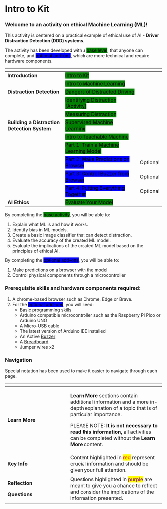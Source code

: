 # Intro to Kit

### Welcome to an activity on ethical Machine Learning (ML)!&#x20;

This activity is centered on a practical example of ethical use of AI - **Driver Distraction Detection (DDD) systems**.

The activity has been developed with a <mark style="background-color:green;">base level</mark>, that anyone can complete, and <mark style="background-color:blue;">optional add-ons</mark>, which are more technical and require hardware components.

<table data-header-hidden><thead><tr><th width="233.33333333333331"></th><th width="348"></th><th></th></tr></thead><tbody><tr><td><strong>Introduction</strong> </td><td><mark style="background-color:green;">Intro to Kit</mark></td><td></td></tr><tr><td></td><td><mark style="background-color:green;">Intro to Machine Learning</mark></td><td></td></tr><tr><td><strong>Distraction Detection</strong></td><td><mark style="background-color:green;">Dangers of Distracted Driving</mark></td><td></td></tr><tr><td></td><td><mark style="background-color:green;">Identifying Distraction [Activity]</mark></td><td></td></tr><tr><td></td><td><mark style="background-color:green;">Measuring Distraction</mark></td><td></td></tr><tr><td><strong>Building a Distraction Detection System</strong></td><td><mark style="background-color:green;">Supervised Machine Learning</mark></td><td></td></tr><tr><td></td><td><mark style="background-color:green;">Intro to Teachable Machine</mark></td><td></td></tr><tr><td></td><td><mark style="background-color:green;">Part 1: Train a Machine Learning Model</mark></td><td></td></tr><tr><td></td><td><mark style="background-color:blue;">Part 2: Make Predictions on Browser</mark></td><td>Optional</td></tr><tr><td></td><td><mark style="background-color:blue;">Part 3: Control Buzzer from Browser</mark></td><td>Optional</td></tr><tr><td></td><td><mark style="background-color:blue;">Part 4: Putting Everything Together</mark></td><td>Optional</td></tr><tr><td><strong>AI Ethics</strong></td><td><mark style="background-color:green;">Evaluate Your Model</mark></td><td></td></tr></tbody></table>

By completing the <mark style="background-color:green;">base activity</mark>, you will be able to:

1. Explain what ML is and how it works. &#x20;
2. Identify bias in ML models.&#x20;
3. Create a basic image classifier that can detect distraction.&#x20;
4. Evaluate the accuracy of the created ML model.&#x20;
5. Evaluate the implications of the created ML model based on the principles of ethical AI. &#x20;

By completing the <mark style="background-color:blue;">optional add-ons</mark>, you will be able to: &#x20;

1. Make predictions on a browser with the model &#x20;
2. Control physical components through a microcontroller &#x20;

### Prerequisite skills and hardware components required:&#x20;

1. A chrome-based browser such as Chrome, Edge or Brave. &#x20;
2. For the <mark style="background-color:blue;">optional add-ons</mark>, you will need:&#x20;
   * Basic programming skills
   * Arduino compatible microcontroller such as the Raspberry Pi Pico or Arduino UNO
   * A Micro-USB cable
   * The latest version of Arduino IDE installed
   * An Active [Buzzer](https://www.circuitbasics.com/what-is-a-buzzer/)
   * A [Breadboard](https://learn.sparkfun.com/tutorials/how-to-use-a-breadboard/all)&#x20;
   * Jumper wires x2

### Navigation

Special notation has been used to make it easier to navigate through each page.&#x20;

<table data-header-hidden><thead><tr><th width="185"></th><th></th></tr></thead><tbody><tr><td><strong>Learn More</strong></td><td><p><strong>Learn More</strong> sections contain additional information and a more in-depth explanation of a topic that is of particular importance. </p><p></p><p>PLEASE NOTE: <strong>It is not necessary to read this information,</strong> all activities can be completed without the <strong>Learn More</strong> content. </p></td></tr><tr><td><strong>Key Info</strong></td><td>Content highlighted in <mark style="color:red;">red</mark> represent crucial information and should be given your full attention.</td></tr><tr><td><p><strong>Reflection</strong> </p><p><strong>Questions</strong></p></td><td>Questions highlighted in <mark style="color:purple;">purple</mark> are meant to give you a chance to reflect and consider the implications of the information presented. </td></tr></tbody></table>

